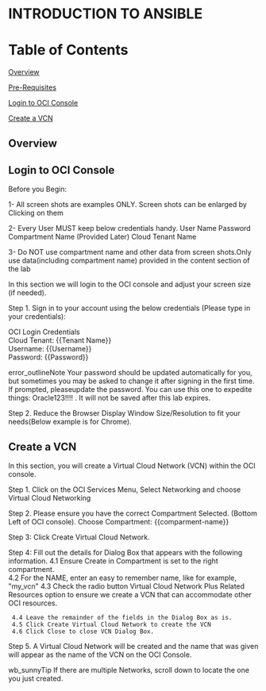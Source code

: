 # INTRODUCTION TO ANSIBLE

# Table of Contents

[Overview](#overview)

[Pre-Requisites](#pre-requisites)

[Login to OCI Console](#login-to-oci-console)

[Create a VCN](#create-a-VCN)

## Overview

## Login to OCI Console

Before you Begin:

1- All screen shots are examples ONLY. Screen shots can be enlarged by Clicking on them

2- Every User MUST keep below credentials handy.
User Name
Password
Compartment Name (Provided Later)
Cloud Tenant Name

3- Do NOT use compartment name and other data from screen shots.Only use  data(including compartment name) provided in the content section of the lab

In this section we will login to the OCI console and adjust your screen size (if needed).

Step 1. Sign in to your account using the below credentials 
            (Please type in your credentials):

OCI Login Credentials<br>
Cloud Tenant: {{Tenant Name}}<br>
Username: {{Username}}<br>
Password: {{Password}}

error_outlineNote
Your password should be updated automatically for you, but sometimes  you may be asked to change it after signing in the first time. If prompted, pleaseupdate the password. You can use this one to expedite things: Oracle123!!!! . It will not be saved after this lab expires.

Step 2. Reduce the Browser Display Window Size/Resolution to fit your needs(Below example is for Chrome). 

## Create a VCN

In this section, you will create a Virtual Cloud Network (VCN) within the OCI console.

Step 1. Click on the OCI Services Menu, Select Networking and choose Virtual Cloud Networking

 

Step 2. Please ensure you have the correct Compartment Selected. (Bottom Left of OCI console). 
Choose Compartment: {{comparment-name}}



Step 3: Click Create Virtual Cloud Network. 

Step 4: Fill out the details for Dialog Box that appears with the following information.
     4.1 Ensure Create in Compartment is set to the right compartment.<br>
     4.2 For the NAME, enter an easy to remember name, like for example, "my_vcn"
     4.3 Check the radio button Virtual Cloud Network Plus Related Resources option to ensure we create a VCN that can accommodate other OCI resources.



     4.4 Leave the remainder of the fields in the Dialog Box as is.
     4.5 Click Create Virtual Cloud Network to create the VCN
     4.6 Click Close to close VCN Dialog Box.

Step 5. A Virtual Cloud Network will be created and the name that was given will appear as the name of the VCN on the OCI Console.

wb_sunnyTip
If there are multiple Networks, scroll down to locate the one you just created.
